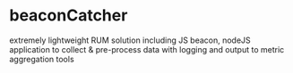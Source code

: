 # beaconCatcher
extremely lightweight RUM solution including JS beacon, nodeJS application to collect &amp; pre-process data with logging and output to metric aggregation tools
